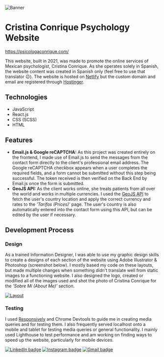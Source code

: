 ![Banner](https://github.com/moniquejb/cristina-conrique-psychology/assets/54107967/5b0f75b1-c6d0-4337-87f0-fc4b800622af)

# Cristina Conrique Psychology Website

https://psicologaconrique.com/

This website, built in 2021, was made to promote the online services of Mexican psychologist, Cristina Conrique. As she operates solely in Spanish, the website content was created in Spanish only (feel free to use that translator :wink:). The website is hosted on [Netlify](https://www.netlify.com/) but the custom domain and email are registered through [Hostinger](https://www.hostinger.com/).

## Technologies
* JavaScript
* React.js
* CSS (SCSS)
* HTML

## Features
* **Email.js & Google reCAPTCHA:** As this project was created entirely on the frontend, I made use of Email.js to send the messages from the contact form directly to the client's professional email address. The Google reCAPTCHA checkbox appears when a user completes the required fields, and a form cannot be submitted without this step being successful. The token received is then verified on the Back End by Email.js once the form is submitted.
* **GeoJS API:** As the client works online, she treats patients from all over the world and works in multiple currencies. I used the [GeoJS API](https://geojs.io/) to fetch the user's country location and apply the correct currency and rates to the _'Tarifas (Prices)'_ page. The user's country is also automatically entered into the contact form using this API, but can be edited by the user if necessary.    

## Development Process
### Design
As a trained Information Designer, I was able to use my graphic design skills to create a designs of each section of the website using Adobe Illustrator & Photoshop (screenshot below). I mostly based my code on these layouts, but made multiple changes when something didn't translate well from static images to a functioning website. I also designed the logo, created or modified all of the images used and shot the photo of Cristina Conrique for the _'Sobre Mí (About Me)'_ section. 

[![Layout](https://i.postimg.cc/Y9bN82rh/image.png)](https://postimg.cc/r0Rtwktk)

### Testing
I used [Responsively](https://responsively.app/) and Chrome Devtools to guide me in creating media queries and for testing them. I also frequently served localhost onto a mobile and tablet for testing media queries or general functionality. I mainly used Lighthouse to test performance and am working on finding ways to speed up the website, particularly for mobile devices.

[![LinkedIn badge](https://img.shields.io/badge/LinkedIn-0077B5?style=for-the-badge&logo=linkedin&logoColor=white)](https://www.linkedin.com/in/mjblignaut) [![Instagram badge](https://img.shields.io/badge/Instagram-E4405F?style=for-the-badge&logo=instagram&logoColor=white)](https://www.instagram.com/monique.jaimee/) [![Gmail badge](https://img.shields.io/badge/Gmail-D14836?style=for-the-badge&logo=gmail&logoColor=white)](mailto:moniblig@gmail.com) 
